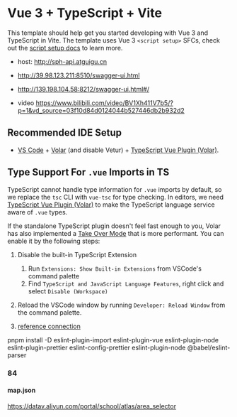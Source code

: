 # Vue 3 + TypeScript + Vite

This template should help get you started developing with Vue 3 and TypeScript in Vite. The template uses Vue 3 `<script setup>` SFCs, check out the [script setup docs](https://v3.vuejs.org/api/sfc-script-setup.html#sfc-script-setup) to learn more.

- host: http://sph-api.atguigu.cn
- http://39.98.123.211:8510/swagger-ui.html
- http://139.198.104.58:8212/swagger-ui.html#/

- video https://www.bilibili.com/video/BV1Xh411V7b5/?p=1&vd_source=03f10d84d0124044b527446db2b932d2

## Recommended IDE Setup

- [VS Code](https://code.visualstudio.com/) + [Volar](https://marketplace.visualstudio.com/items?itemName=Vue.volar) (and disable Vetur) + [TypeScript Vue Plugin (Volar)](https://marketplace.visualstudio.com/items?itemName=Vue.vscode-typescript-vue-plugin).

## Type Support For `.vue` Imports in TS

TypeScript cannot handle type information for `.vue` imports by default, so we replace the `tsc` CLI with `vue-tsc` for type checking. In editors, we need [TypeScript Vue Plugin (Volar)](https://marketplace.visualstudio.com/items?itemName=Vue.vscode-typescript-vue-plugin) to make the TypeScript language service aware of `.vue` types.

If the standalone TypeScript plugin doesn't feel fast enough to you, Volar has also implemented a [Take Over Mode](https://github.com/johnsoncodehk/volar/discussions/471#discussioncomment-1361669) that is more performant. You can enable it by the following steps:

1. Disable the built-in TypeScript Extension
   1. Run `Extensions: Show Built-in Extensions` from VSCode's command palette
   2. Find `TypeScript and JavaScript Language Features`, right click and select `Disable (Workspace)`
2. Reload the VSCode window by running `Developer: Reload Window` from the command palette.

3. [reference connection](https://www.bilibili.com/video/BV1Xh411V7b5/?spm_id_from=333.337.search-card.all.click)

pnpm install -D eslint-plugin-import eslint-plugin-vue eslint-plugin-node
eslint-plugin-prettier eslint-config-prettier eslint-plugin-node @babel/eslint-parser

### 84

#### map.json
https://datav.aliyun.com/portal/school/atlas/area_selector